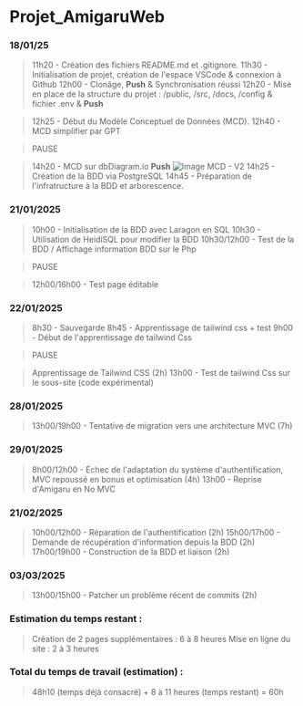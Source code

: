 # Projet_AmigaruWeb

### 18/01/25 
> 11h20 - Création des fichiers README.md et .gitignore.
> 11h30 - Initialisation de projet, création de l'espace VSCode & connexion à Github
> 12h00 - Clonâge, **Push** & Synchronisation réussi
> 12h20 - Mise en place de la structure du projet : /public, /src, /docs, /config & fichier .env & **Push**

> 12h25 - Début du Modèle Conceptuel de Données (MCD).
> 12h40 - MCD simplifier par GPT

> PAUSE

> 14h20 - MCD sur dbDiagram.io **Push**
![Image MCD - V2](https://github.com/BaptisteLeDev/Projet_AmigaruWeb/blob/main/github/MCD_AmigaruWeb_V2.png?raw=true)
> 14h25 - Création de la BDD via PostgreSQL
> 14h45 - Préparation de l'infratructure à la BDD et arborescence.

### 21/01/2025
> 10h00 - Initialisation de la BDD avec Laragon en SQL
> 10h30 - Utilisation de HeidiSQL pour modifier la BDD
> 10h30/12h00 - Test de la BDD / Affichage information BDD sur le Php

> PAUSE

> 12h00/16h00 - Test page éditable

### 22/01/2025
> 8h30 - Sauvegarde
> 8h45 - Apprentissage de tailwind css + test
> 9h00 - Début de l'apprentissage de tailwind Css

> PAUSE

> Apprentissage de Tailwind CSS (2h)
> 13h00 - Test de tailwind Css sur le sous-site (code expérimental)

### 28/01/2025
> 13h00/19h00 - Tentative de migration vers une architecture MVC (7h)

### 29/01/2025
> 8h00/12h00 - Échec de l'adaptation du système d'authentification, MVC repoussé en bonus et optimisation (4h)
> 13h00 - Reprise d'Amigaru en No MVC

### 21/02/2025
> 10h00/12h00 - Réparation de l'authentification (2h)
> 15h00/17h00 - Demande de récupération d'information depuis la BDD (2h)
> 17h00/19h00 - Construction de la BDD et liaison (2h)

### 03/03/2025
> 13h00/15h00 - Patcher un problème récent de commits (2h)

### Estimation du temps restant :
> Création de 2 pages supplémentaires : 6 à 8 heures
> Mise en ligne du site : 2 à 3 heures

### Total du temps de travail (estimation) :
> 48h10 (temps déjà consacré) + 8 à 11 heures (temps restant) = 60h
